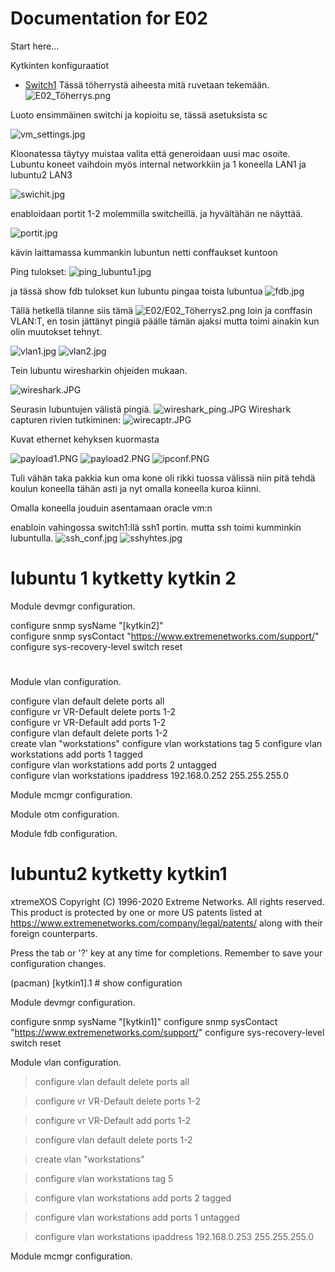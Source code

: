 # Documentation for E02

Start here...

Kytkinten konfiguraatiot

* [Switch1](/E02/Switch.cfg)
Tässä töherrystä aiheesta mitä ruvetaan tekemään.
![E02_Töherrys.png](E02/E02_Töherrys.png)

Luoto ensimmäinen switchi ja kopioitu se, tässä asetuksista sc

![vm_settings.jpg](E02/vm_settings.jpg)

Kloonatessa täytyy muistaa valita että generoidaan uusi mac osoite.
Lubuntu koneet vaihdoin myös internal networkkiin ja 1 koneella LAN1 ja lubuntu2 LAN3

![swichit.jpg](E02/swichit.jpg)

enabloidaan portit 1-2 molemmilla switcheillä. ja hyvältähän ne näyttää.

![portit.jpg](E02/portit.jpg)


kävin laittamassa kummankin lubuntun netti conffaukset kuntoon

Ping tulokset:
![ping_lubuntu1.jpg](E02/ping_lubuntu1.jpg)

ja tässä show fdb tulokset kun lubuntu pingaa toista lubuntua
![fdb.jpg](E02/fdb.jpg)

Tällä hetkellä tilanne siis tämä
![E02/E02_Töherrys2.png](E02/E02_Töherrys2.png)
loin ja conffasin VLAN:T, en tosin jättänyt pingiä päälle tämän ajaksi mutta toimi ainakin kun olin muutokset tehnyt.

![vlan1.jpg](E02/vlan1.jpg)
![vlan2.jpg](E02/vlan2.jpg)

Tein lubuntu wiresharkin ohjeiden mukaan.

![wireshark.JPG](E02/wireshark.JPG)

Seurasin lubuntujen välistä pingiä.
![wireshark_ping.JPG](E02/wireshark_ping.JPG)
Wireshark capturen rivien tutkiminen: 
![wirecaptr.JPG](E02/wirecaptr.JPG)

Kuvat ethernet kehyksen kuormasta

![payload1.PNG](E02/payload1.PNG)
![payload2.PNG](E02/payload2.PNG)
![ipconf.PNG](E02/ipconf.PNG)

Tuli vähän taka pakkia kun oma kone oli rikki tuossa välissä niin pitä tehdä koulun koneella tähän asti ja nyt omalla koneella kuroa kiinni.

Omalla koneella jouduin asentamaan oracle vm:n

enabloin vahingossa switch1:llä ssh1 portin. mutta ssh toimi kumminkin lubuntulla.
![ssh_conf.jpg](E02/ssh_conf.jpg)
![sshyhtes.jpg](E02/sshyhteys.jpg)

# lubuntu 1 kytketty kytkin 2

 Module devmgr configuration.                                                   
                                                                              
configure snmp sysName "[kytkin2]"                                               
configure snmp sysContact "https://www.extremenetworks.com/support/"             
configure sys-recovery-level switch reset                                        
                                                                                 
#                                                                               
 Module vlan configuration.                                                     
                                                                             
configure vlan default delete ports all                                          
configure vr VR-Default delete ports 1-2                                         
configure vr VR-Default add ports 1-2                                            
configure vlan default delete ports 1-2                                          
create vlan "workstations"
configure vlan workstations tag 5
configure vlan workstations add ports 1 tagged  
configure vlan workstations add ports 2 untagged  
configure vlan workstations ipaddress 192.168.0.252 255.255.255.0


 Module mcmgr configuration.

 Module otm configuration.



Module fdb configuration.


# lubuntu2 kytketty kytkin1
xtremeXOS
Copyright (C) 1996-2020 Extreme Networks. All rights reserved.
This product is protected by one or more US patents listed at https://www.extremenetworks.com/company/legal/patents/ along with their foreign counterparts.



Press the tab or '?' key at any time for completions.
Remember to save your configuration changes.


(pacman) [kytkin1].1 # show configuration

 Module devmgr configuration.

configure snmp sysName "[kytkin1]"
configure snmp sysContact "https://www.extremenetworks.com/support/"
configure sys-recovery-level switch reset

Module vlan configuration.

>configure vlan default delete ports all

>configure vr VR-Default delete ports 1-2

>configure vr VR-Default add ports 1-2

>configure vlan default delete ports 1-2

>create vlan "workstations"

>configure vlan workstations tag 5

>configure vlan workstations add ports 2 tagged 

>configure vlan workstations add ports 1 untagged  

>configure vlan workstations ipaddress 192.168.0.253 
255.255.255.0


 Module mcmgr configuration.
